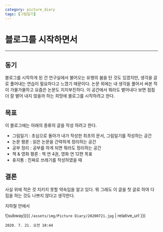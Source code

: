 ```yaml
---
category: picture_diary
tags: [그림일기]
---
```


# 블로그를 시작하면서
- - - -
## 동기
블로그를 시작하게 된 건 연구실에서 불어오는 유행의 붐을 탄 것도 있겠지만, 생각을 글로 풀어내는 연습이 필요하다고 느꼈기 때문이다. 논문 외에는 내 생각을 풀어서 써본 적이 가물가물하고 요즘은 논문도 지지부진하다. 이 공간에서 뭐라도 뱉어내다 보면 점점 더 잘 뱉어 내지 않을까 하는 희망에 블로그를 시작하려고 한다.

## 목표
이 블로그에는 아래의 종류의 글을 작성 하려고 한다.
* 그림일기 : 초심으로 돌아가 내가 작성한 최초의 문서, 그림일기를 작성하는 공간
* 논문 평론 : 읽은 논문을 간략하게 정리하는 공간
* 공부 정리 : 공부를 하게 되면 뭐라도 정리하는 공간
* 책 & 영화 평론 : 책 연 4권, 영화 연 12편 목표
* 휴지통 : 진짜로 쓰레기를 작성하였을 때

## 결론
사실 위에 적은 것 지키지 못할 약속임을 알고 있다. 뭐 그래도 이 글을 첫 글로 하여 다짐을 하는 것도 나쁘지 않다고 생각한다.

지하철 안에서

![subway]({{ `/assets/img/Picture Diary/20200721.jpg` | relative_url }})

`2020. 7. 21. 오전 10:44`
